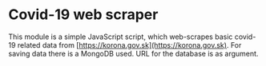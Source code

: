 # Covid-19 web scraper

This module is a simple JavaScript script, which web-scrapes basic covid-19 related data from [https://korona.gov.sk](https://korona.gov.sk).
For saving data there is a MongoDB used. URL for the database is as argument.
